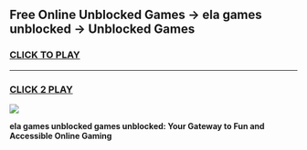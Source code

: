 
## Free Online Unblocked Games → ela games unblocked → Unblocked Games
<h3>
<a href="https://premium.freeplayer.one?title=ela_games_unblocked&ref=21F">CLICK TO PLAY</a></h3>
<hr>

<h3>
<a href="https://premium.freeplayer.one?title=ela_games_unblocked&ref=21F">CLICK 2 PLAY</a>
  
</h3>

<a href="https://premium.freeplayer.one?title=ela_games_unblocked&ref=21F/"><img src="https://clearcache.store/games.png"></a>


**ela games unblocked games unblocked: Your Gateway to Fun and Accessible Online Gaming**
